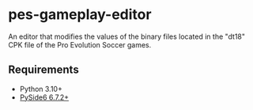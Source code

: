 # pes-gameplay-editor
An editor that modifies the values of the binary files located in the "dt18" CPK file of the Pro Evolution Soccer games.

## Requirements
* Python 3.10+
* [PySide6 6.7.2+](https://doc.qt.io/qtforpython-6/)
